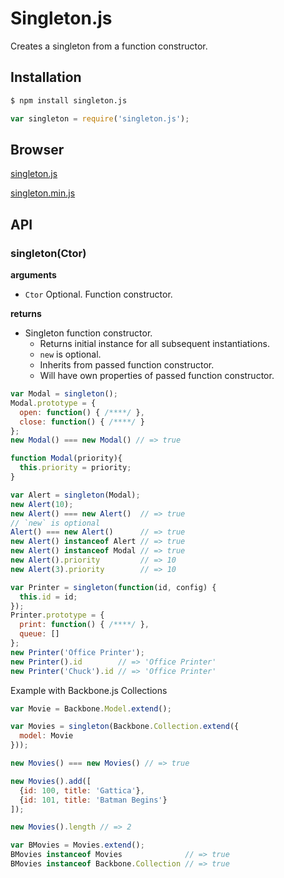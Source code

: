 Singleton.js
============

Creates a singleton from a function constructor.


Installation
------------

```bash
$ npm install singleton.js
```

```js
var singleton = require('singleton.js');
```

Browser
-------

[singleton.js](https://rawgithub.com/corymartin/singleton.js/master/dist/singleton.js)

[singleton.min.js](https://rawgithub.com/corymartin/singleton.js/master/dist/singleton.min.js)

API
---

### singleton(Ctor)

__arguments__

- `Ctor` Optional. Function constructor.

__returns__

- Singleton function constructor.
    - Returns initial instance for all subsequent instantiations.
    - `new` is optional.
    - Inherits from passed function constructor.
    - Will have own properties of passed function constructor.

```js
var Modal = singleton();
Modal.prototype = {
  open: function() { /****/ },
  close: function() { /****/ }
};
new Modal() === new Modal() // => true
```

```js
function Modal(priority){
  this.priority = priority;
}

var Alert = singleton(Modal);
new Alert(10);
new Alert() === new Alert()  // => true
// `new` is optional
Alert() === new Alert()      // => true
new Alert() instanceof Alert // => true
new Alert() instanceof Modal // => true
new Alert().priority         // => 10
new Alert(3).priority        // => 10
```

```js
var Printer = singleton(function(id, config) {
  this.id = id;
});
Printer.prototype = {
  print: function() { /****/ },
  queue: []
};
new Printer('Office Printer');
new Printer().id        // => 'Office Printer'
new Printer('Chuck').id // => 'Office Printer'
```

Example with Backbone.js Collections

```js
var Movie = Backbone.Model.extend();

var Movies = singleton(Backbone.Collection.extend({
  model: Movie
}));

new Movies() === new Movies() // => true

new Movies().add([
  {id: 100, title: 'Gattica'},
  {id: 101, title: 'Batman Begins'}
]);

new Movies().length // => 2

var BMovies = Movies.extend();
BMovies instanceof Movies              // => true
BMovies instanceof Backbone.Collection // => true
```
